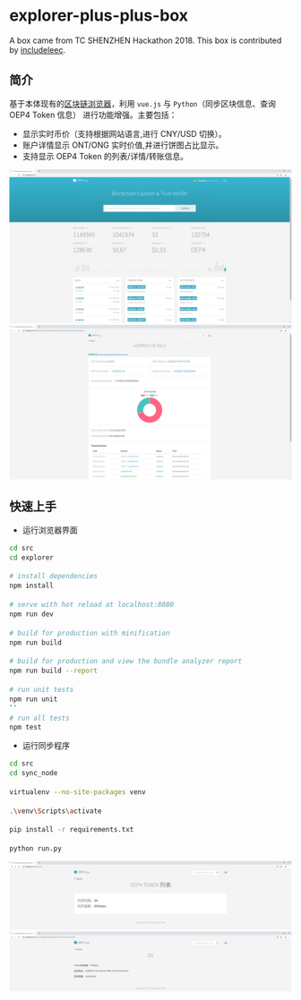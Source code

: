 # explorer-plus-plus-box

A box came from TC SHENZHEN Hackathon 2018. This box is contributed by [includeleec](https://github.com/includeleec).

## 简介

基于本体现有的[区块链浏览器](https://github.com/ontio/ontology-explorer)，利用 `vue.js` 与 `Python`（同步区块信息、查询 OEP4 Token 信息） 进行功能增强。主要包括：

- 显示实时币价（支持根据网站语言,进行 CNY/USD 切换）。
- 账户详情显示 ONT/ONG 实时价值,并进行饼图占比显示。
- 支持显示 OEP4 Token 的列表/详情/转账信息。

<div align=center><img src="img/page.png"/></div>

<div align=center><img src="img/ongOnt.png"/></div>

## 快速上手

- 运行浏览器界面

``` bash
cd src
cd explorer

# install dependencies
npm install

# serve with hot reload at localhost:8080
npm run dev

# build for production with minification
npm run build

# build for production and view the bundle analyzer report
npm run build --report

# run unit tests
npm run unit
``
# run all tests
npm test
```

- 运行同步程序

```bash
cd src
cd sync_node

virtualenv --no-site-packages venv

.\venv\Scripts\activate

pip install -r requirements.txt

python run.py
```

<div align=center><img src="img/tokenList.png"/></div>

<div align=center><img src="img/tokenInfo.png"/></div>
